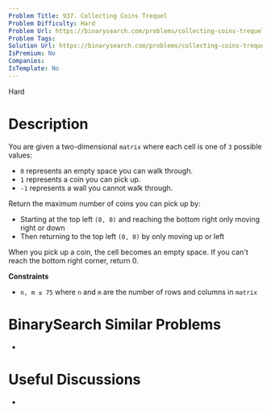 ```yaml
---
Problem Title: 937. Collecting Coins Trequel
Problem Difficulty: Hard
Problem Url: https://binarysearch.com/problems/collecting-coins-trequel/
Problem Tags: 
Solution Url: https://binarysearch.com/problems/collecting-coins-trequel/solutions/
IsPremium: No
Companies: 
IsTemplate: No
---
```


<span style="color: ;">Hard</span>

# Description

You are given a two-dimensional `matrix` where each cell is one of `3` possible values:

- `0` represents an empty space you can walk through.
- `1` represents a coin you can pick up.
- `-1` represents a wall you cannot walk through.

Return the maximum number of coins you can pick up by:

- Starting at the top left `(0, 0)` and reaching the bottom right only moving right or down
- Then returning to the top left `(0, 0)` by only moving up or left

When you pick up a coin, the cell becomes an empty space. If you can't reach the bottom right corner, return 0.

**Constraints**

- `n, m ≤ 75` where `n` and `m` are the number of rows and columns in `matrix`

# BinarySearch Similar Problems

- []()

# Useful Discussions

- []()
